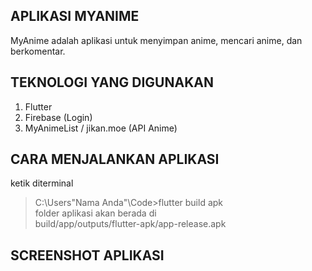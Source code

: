 ## APLIKASI MYANIME
MyAnime adalah aplikasi untuk menyimpan anime, mencari anime, dan berkomentar.

## TEKNOLOGI YANG DIGUNAKAN
1. Flutter
2. Firebase (Login)
3. MyAnimeList / jikan.moe (API Anime)

## CARA MENJALANKAN APLIKASI
ketik diterminal <br>
> C:\Users\"Nama Anda"\Code>flutter build apk <br>
folder aplikasi akan berada di <br>
> build/app/outputs/flutter-apk/app-release.apk

## SCREENSHOT APLIKASI
